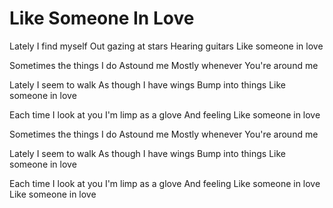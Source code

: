 # Like Someone In Love

Lately
I find myself
Out gazing at stars
Hearing guitars
Like someone in love

Sometimes the things I do
Astound me
Mostly whenever
You're around me

Lately
I seem to walk
As though I have wings
Bump into things
Like someone in love

Each time I look at you
I'm limp as a glove
And feeling
Like someone in love

Sometimes the things I do
Astound me
Mostly whenever
You're around me

Lately
I seem to walk
As though I have wings
Bump into things
Like someone in love

Each time I look at you
I'm limp as a glove
And feeling
Like someone in love
Like someone in love
